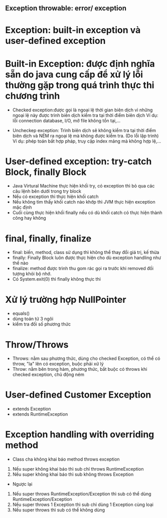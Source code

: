 ## Exception throwable: error/ exception
# Exception: built-in exception và user-defined exception
# Built-in Exception: được định nghĩa sẵn do java cung cấp để xử lý lỗi thường gặp trong quá trình thực thi chương trình
- Checked exception:được gọi là ngoại lệ thời gian biên dịch vì những ngoại lệ này được trình biên dịch kiểm tra tại thời điểm biên dịch
Ví dụ: lỗi connection database, I/O, mở file không tồn tại,...

- Uncheckep exception: Trình biên dịch sẽ không kiểm tra tại thời điểm biên dịch và NÉM ra ngoại lệ mà không được kiểm tra. (Do lỗi lập trình)
Ví dụ: phép toán bất hợp pháp, truy cập index mảng mà không hợp lệ,...

# User-defined exception: try-catch Block, finally Block
- Java Virtural Machine thực hiện khối try, có exception thì bỏ qua các câu lệnh bên dưới trong try block
- Nếu có exception thì thực hiện khối catch
- Nếu không tìm thấy khối catch nào khớp thì JVM thực hiện exception mặc định
- Cuối cùng thực hiện khối finally nếu có dù khối catch có thực hiện thành công hay không

# final, finally, finalize
- final: biến, method, class sử dụng thì không thể thay đổi giá trị, kế thừa
- finally: Finally Block luôn được thực hiện cho dù exception handling như thế nào
- finalize: method được trình thu gom rác gọi ra trước khi removed đối tượng khỏi bộ nhớ.
- Có System.exit(0) thì finally không thực thi
# Xử lý trường hợp NullPointer
- equals()
- dùng toán tử 3 ngôi
- kiểm tra đối số phương thức

# Throw/Throws
- Throws: nằm sau phương thức, dùng cho checked Exception, có thể có throw, "la" lên có exception, buộc phải xử lý 
- Throw: nằm bên trong hàm, phương thức, bắt buộc có throws khi checked exception, chủ động ném

# User-defined Customer Exception
- extends Exception
- extends RuntimeException

# Exception handling with overriding method
- Class cha không khai báo method throws exception
1. Nếu super không khai báo thì sub chỉ throws RuntimeException
2. Nếu super không khai báo thì sub không throws Exception
- Ngược lại
1. Nếu super throws RuntimeException/Exception thì sub có thể dùng RuntimeException/Exception
2. Nếu super throws 1 Exception thì sub chỉ dùng 1 Exception cùng loại
3. Nếu super throws thì sub có thể không dùng